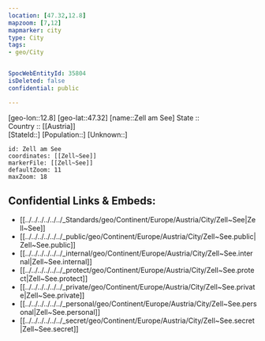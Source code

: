 ```yaml
---
location: [47.32,12.8] 
mapzoom: [7,12] 
mapmarker: city 
type: City
tags:
- geo/City


SpocWebEntityId: 35804
isDeleted: false
confidential: public

---
```

[geo-lon::12.8] 
[geo-lat::47.32] 
[name::Zell am See] 
State ::  
Country :: [[Austria]]  
[StateId::] 
[Population::] 
[Unknown::] 


```leaflet
id: Zell am See
coordinates: [[Zell~See]] 
markerFile: [[Zell~See]] 
defaultZoom: 11 
maxZoom: 18
```


## Confidential Links & Embeds: 
- [[../../../../../../_Standards/geo/Continent/Europe/Austria/City/Zell~See|Zell~See]] 
- [[../../../../../../_public/geo/Continent/Europe/Austria/City/Zell~See.public|Zell~See.public]] 
- [[../../../../../../_internal/geo/Continent/Europe/Austria/City/Zell~See.internal|Zell~See.internal]] 
- [[../../../../../../_protect/geo/Continent/Europe/Austria/City/Zell~See.protect|Zell~See.protect]] 
- [[../../../../../../_private/geo/Continent/Europe/Austria/City/Zell~See.private|Zell~See.private]] 
- [[../../../../../../_personal/geo/Continent/Europe/Austria/City/Zell~See.personal|Zell~See.personal]] 
- [[../../../../../../_secret/geo/Continent/Europe/Austria/City/Zell~See.secret|Zell~See.secret]] 
